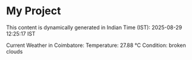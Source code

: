 # My Project

This content is dynamically generated in Indian Time (IST): 2025-08-29 12:25:17 IST


Current Weather in Coimbatore:
Temperature: 27.88 °C
Condition: broken clouds
